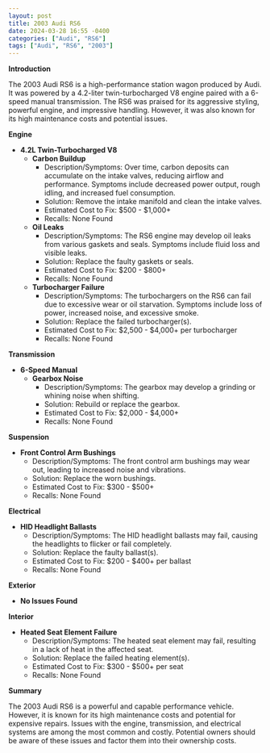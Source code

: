 ```yaml
---
layout: post
title: 2003 Audi RS6
date: 2024-03-28 16:55 -0400
categories: ["Audi", "RS6"]
tags: ["Audi", "RS6", "2003"]
---
```

**Introduction**

The 2003 Audi RS6 is a high-performance station wagon produced by Audi. It was powered by a 4.2-liter twin-turbocharged V8 engine paired with a 6-speed manual transmission. The RS6 was praised for its aggressive styling, powerful engine, and impressive handling. However, it was also known for its high maintenance costs and potential issues.

**Engine**

* **4.2L Twin-Turbocharged V8**
    * **Carbon Buildup**
        * Description/Symptoms: Over time, carbon deposits can accumulate on the intake valves, reducing airflow and performance. Symptoms include decreased power output, rough idling, and increased fuel consumption.
        * Solution: Remove the intake manifold and clean the intake valves.
        * Estimated Cost to Fix: $500 - $1,000+
        * Recalls: None Found
    * **Oil Leaks**
        * Description/Symptoms: The RS6 engine may develop oil leaks from various gaskets and seals. Symptoms include fluid loss and visible leaks.
        * Solution: Replace the faulty gaskets or seals.
        * Estimated Cost to Fix: $200 - $800+
        * Recalls: None Found
    * **Turbocharger Failure**
        * Description/Symptoms: The turbochargers on the RS6 can fail due to excessive wear or oil starvation. Symptoms include loss of power, increased noise, and excessive smoke.
        * Solution: Replace the failed turbocharger(s).
        * Estimated Cost to Fix: $2,500 - $4,000+ per turbocharger
        * Recalls: None Found

**Transmission**

* **6-Speed Manual**
    * **Gearbox Noise**
        * Description/Symptoms: The gearbox may develop a grinding or whining noise when shifting.
        * Solution: Rebuild or replace the gearbox.
        * Estimated Cost to Fix: $2,000 - $4,000+
        * Recalls: None Found

**Suspension**

* **Front Control Arm Bushings**
    * Description/Symptoms: The front control arm bushings may wear out, leading to increased noise and vibrations.
    * Solution: Replace the worn bushings.
    * Estimated Cost to Fix: $300 - $500+
    * Recalls: None Found

**Electrical**

* **HID Headlight Ballasts**
    * Description/Symptoms: The HID headlight ballasts may fail, causing the headlights to flicker or fail completely.
    * Solution: Replace the faulty ballast(s).
    * Estimated Cost to Fix: $200 - $400+ per ballast
    * Recalls: None Found

**Exterior**

* **No Issues Found**

**Interior**

* **Heated Seat Element Failure**
    * Description/Symptoms: The heated seat element may fail, resulting in a lack of heat in the affected seat.
    * Solution: Replace the failed heating element(s).
    * Estimated Cost to Fix: $300 - $500+ per seat
    * Recalls: None Found

**Summary**

The 2003 Audi RS6 is a powerful and capable performance vehicle. However, it is known for its high maintenance costs and potential for expensive repairs. Issues with the engine, transmission, and electrical systems are among the most common and costly. Potential owners should be aware of these issues and factor them into their ownership costs.
